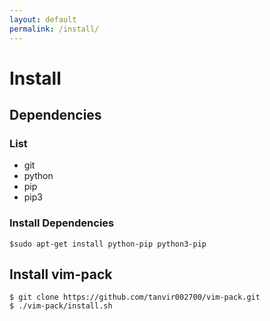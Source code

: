 ```yaml
---
layout: default
permalink: /install/
---
```


# Install

## Dependencies
### List
- git
- python
- pip
- pip3

### Install Dependencies
    $sudo apt-get install python-pip python3-pip

## Install vim-pack

    $ git clone https://github.com/tanvir002700/vim-pack.git
    $ ./vim-pack/install.sh

<asciinema-player src="install.cast" cols="97" rows="28" idle-time-limit="2"></asciinema-player>
